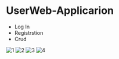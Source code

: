 # UserWeb-Applicarion
* Log In
* Registrstion
* Crud


![1](https://github.com/faysalmahmud74/UserWeb-Applicarion/assets/105223096/934dce06-2a37-4c7f-9cb0-56e1e99d50f1)
![2](https://github.com/faysalmahmud74/UserWeb-Applicarion/assets/105223096/4f02a096-a682-4f05-952f-6110bf3b54fe)
![3](https://github.com/faysalmahmud74/UserWeb-Applicarion/assets/105223096/f5fb00ce-e27a-49e6-a077-c4e2c8ac6b07)
![4](https://github.com/faysalmahmud74/UserWeb-Applicarion/assets/105223096/057ed7a8-0c3d-413e-b7c8-80f1679885d1)

